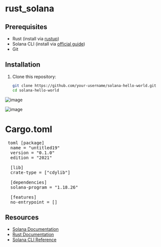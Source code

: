 # rust_solana

## Prerequisites

- Rust (install via [rustup](https://rustup.rs/))
- Solana CLI (install via [official guide](https://solana.com/docs/intro/installation))
- Git

## Installation

1. Clone this repository:
   ```bash
   git clone https://github.com/your-username/solana-hello-world.git
   cd solana-hello-world
![image](https://github.com/user-attachments/assets/9af3124a-d782-43a6-8775-bbc0037cafbc)


![image](https://github.com/user-attachments/assets/eb2db2a8-4ec7-4d26-a5e4-1374b3f4d3b0)

# Cargo.toml
<pre> toml [package] 
  name = "untitled19" 
  version = "0.1.0" 
  edition = "2021" 
  
  [lib] 
  crate-type = ["cdylib"] 
  
  [dependencies] 
  solana-program = "1.18.26" 
  
  [features] 
  no-entrypoint = [] </pre>

## Resources

- [Solana Documentation](https://solana.com/docs)
- [Rust Documentation](https://doc.rust-lang.org/book/)
- [Solana CLI Reference](https://solana.com/docs/cli)
